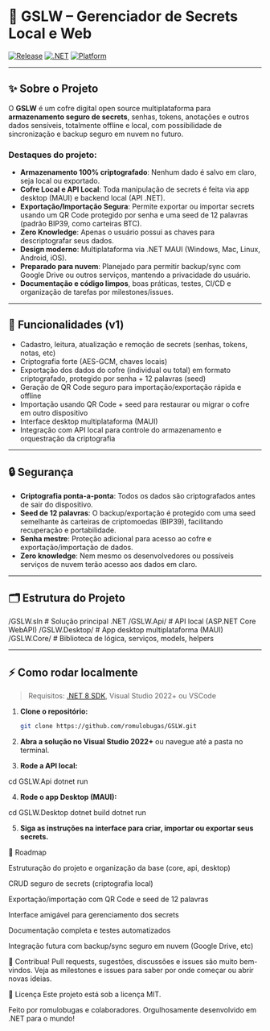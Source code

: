 # 🔐 GSLW – Gerenciador de Secrets Local e Web

[![Release](https://img.shields.io/github/v/release/romulobugas/GSLW?style=flat-square)](https://github.com/romulobugas/GSLW/releases)
[![.NET](https://img.shields.io/badge/.NET-8.0-blueviolet?style=flat-square)](https://dotnet.microsoft.com/)
[![Platform](https://img.shields.io/badge/platform-Windows%20%7C%20Mac%20%7C%20Linux%20%7C%20Android%20%7C%20iOS-success?style=flat-square)]()

---

## ✨ Sobre o Projeto

O **GSLW** é um cofre digital open source multiplataforma para **armazenamento seguro de secrets**, senhas, tokens, anotações e outros dados sensíveis, totalmente offline e local, com possibilidade de sincronização e backup seguro em nuvem no futuro.

### **Destaques do projeto:**

- **Armazenamento 100% criptografado**: Nenhum dado é salvo em claro, seja local ou exportado.
- **Cofre Local e API Local**: Toda manipulação de secrets é feita via app desktop (MAUI) e backend local (API .NET).
- **Exportação/Importação Segura**: Permite exportar ou importar secrets usando um QR Code protegido por senha e uma seed de 12 palavras (padrão BIP39, como carteiras BTC).
- **Zero Knowledge**: Apenas o usuário possui as chaves para descriptografar seus dados.
- **Design moderno**: Multiplataforma via .NET MAUI (Windows, Mac, Linux, Android, iOS).
- **Preparado para nuvem**: Planejado para permitir backup/sync com Google Drive ou outros serviços, mantendo a privacidade do usuário.
- **Documentação e código limpos**, boas práticas, testes, CI/CD e organização de tarefas por milestones/issues.

---

## 🚀 Funcionalidades (v1)

- Cadastro, leitura, atualização e remoção de secrets (senhas, tokens, notas, etc)
- Criptografia forte (AES-GCM, chaves locais)
- Exportação dos dados do cofre (individual ou total) em formato criptografado, protegido por senha + 12 palavras (seed)
- Geração de QR Code seguro para importação/exportação rápida e offline
- Importação usando QR Code + seed para restaurar ou migrar o cofre em outro dispositivo
- Interface desktop multiplataforma (MAUI)
- Integração com API local para controle do armazenamento e orquestração da criptografia

---

## 🔒 Segurança

- **Criptografia ponta-a-ponta**: Todos os dados são criptografados antes de sair do dispositivo.
- **Seed de 12 palavras**: O backup/exportação é protegido com uma seed semelhante às carteiras de criptomoedas (BIP39), facilitando recuperação e portabilidade.
- **Senha mestre**: Proteção adicional para acesso ao cofre e exportação/importação de dados.
- **Zero knowledge**: Nem mesmo os desenvolvedores ou possíveis serviços de nuvem terão acesso aos dados em claro.

---

## 🗂️ Estrutura do Projeto

/GSLW.sln # Solução principal .NET
/GSLW.Api/ # API local (ASP.NET Core WebAPI)
/GSLW.Desktop/ # App desktop multiplataforma (MAUI)
/GSLW.Core/ # Biblioteca de lógica, serviços, models, helpers


---

## ⚡ Como rodar localmente

> Requisitos: [.NET 8 SDK](https://dotnet.microsoft.com/en-us/download/dotnet/8.0), Visual Studio 2022+ ou VSCode

1. **Clone o repositório:**
   ```sh
   git clone https://github.com/romulobugas/GSLW.git
2. **Abra a solução no Visual Studio 2022+**
ou navegue até a pasta no terminal.

3. **Rode a API local:**

cd GSLW.Api
dotnet run

4. **Rode o app Desktop (MAUI):**

cd GSLW.Desktop
dotnet build
dotnet run

5. **Siga as instruções na interface para criar, importar ou exportar seus secrets.**

📅 Roadmap

 Estruturação do projeto e organização da base (core, api, desktop)

 CRUD seguro de secrets (criptografia local)

 Exportação/importação com QR Code e seed de 12 palavras

 Interface amigável para gerenciamento dos secrets

 Documentação completa e testes automatizados

 Integração futura com backup/sync seguro em nuvem (Google Drive, etc)

🤝 Contribua!
Pull requests, sugestões, discussões e issues são muito bem-vindos.
Veja as milestones e issues para saber por onde começar ou abrir novas ideias.

📜 Licença
Este projeto está sob a licença MIT.

Feito por romulobugas e colaboradores.
Orgulhosamente desenvolvido em .NET para o mundo!
